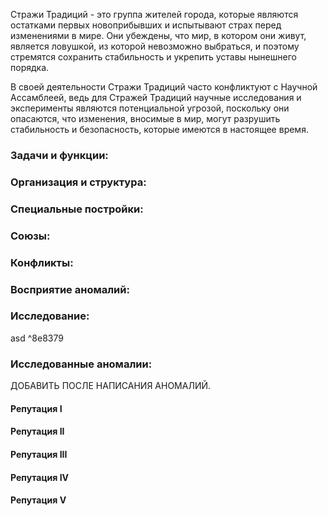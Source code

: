 Стражи Традиций - это группа жителей города, которые являются остатками первых новоприбывших и испытывают страх перед изменениями в мире. Они убеждены, что мир, в котором они живут, является ловушкой, из которой невозможно выбраться, и поэтому стремятся сохранить стабильность и укрепить уставы нынешнего порядка.

В своей деятельности Стражи Традиций часто конфликтуют с Научной Ассамблеей, ведь для Стражей Традиций научные исследования и эксперименты являются потенциальной угрозой, поскольку они опасаются, что изменения, вносимые в мир, могут разрушить стабильность и безопасность, которые имеются в настоящее время.

### **Задачи и функции:**
### **Организация и структура:**
### **Специальные постройки:**
### **Союзы:**
### **Конфликты:**
### **Восприятие аномалий:**
### **Исследование:**
asd
^8e8379

### **Исследованные аномалии:**
ДОБАВИТЬ ПОСЛЕ НАПИСАНИЯ АНОМАЛИЙ.
#### **Репутация I**
#### **Репутация II**
#### **Репутация III**
#### **Репутация IV**
#### **Репутация V**